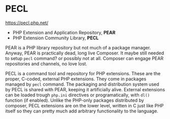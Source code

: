# PECL

https://pecl.php.net/

- PHP Extension and Application Repository, **PEAR**
- PHP Extension Community Library, **PECL**

PEAR is a PHP library repository but not much of a package manager. Anyway, PEAR is practically dead, long live Composer. It maybe still needed to setup `pecl` command? or possibly not at all. Composer can engage PEAR repositories and channels, no love lost.

PECL is a command tool and repository for PHP extensions. These are the proper, C-coded, external PHP extensions. They come in packages managed by `pecl` command. The packaging and distribution system used by PECL is shared with PEAR, keeping it artificially alive. External extensions can be loaded trough `php.ini` directives or programatically, with `dl()` function (if enabled). Unlike the PHP-only packages distributed by composer, PECL extensions are on the lower level, written in C just like PHP itself so they can pretty much add arbitrary functionality to the language.
